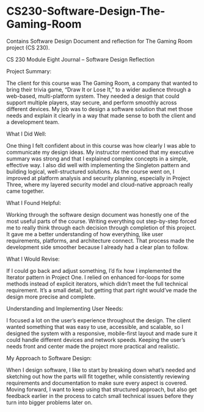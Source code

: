 # CS230-Software-Design-The-Gaming-Room
Contains Software Design Document and reflection for The Gaming Room project (CS 230).

CS 230 Module Eight Journal – Software Design Reflection

Project Summary:

The client for this course was The Gaming Room, a company that wanted to bring their trivia game, “Draw It or Lose It,” to a wider audience through a web-based, multi-platform system. They needed a design that could support multiple players, stay secure, and perform smoothly across different devices. My job was to design a software solution that met those needs and explain it clearly in a way that made sense to both the client and a development team.

What I Did Well:

One thing I felt confident about in this course was how clearly I was able to communicate my design ideas. My instructor mentioned that my executive summary was strong and that I explained complex concepts in a simple, effective way. I also did well with implementing the Singleton pattern and building logical, well-structured solutions. As the course went on, I improved at platform analysis and security planning, especially in Project Three, where my layered security model and cloud-native approach really came together.

What I Found Helpful:

Working through the software design document was honestly one of the most useful parts of the course. Writing everything out step-by-step forced me to really think through each decision through completion of this project. It gave me a better understanding of how everything, like user requirements, platforms, and architecture connect. That process made the development side smoother because I already had a clear plan to follow.

What I Would Revise:

If I could go back and adjust something, I’d fix how I implemented the Iterator pattern in Project One. I relied on enhanced for-loops for some methods instead of explicit iterators, which didn’t meet the full technical requirement. It’s a small detail, but getting that part right would’ve made the design more precise and complete.

Understanding and Implementing User Needs:

I focused a lot on the user’s experience throughout the design. The client wanted something that was easy to use, accessible, and scalable, so I designed the system with a responsive, mobile-first layout and made sure it could handle different devices and network speeds. Keeping the user’s needs front and center made the project more practical and realistic.

My Approach to Software Design:

When I design software, I like to start by breaking down what’s needed and sketching out how the parts will fit together, while consistently reviewing requirements and documentation to make sure every aspect is covered. Moving forward, I want to keep using that structured approach, but also get feedback earlier in the process to catch small technical issues before they turn into bigger problems later on.
